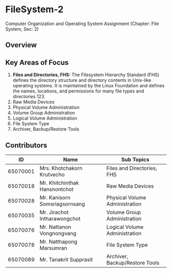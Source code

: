 # FileSystem-2

Computer Organization and Operating System Assignment (Chapter: File System, Sec: 2)

## Overview

## Key Areas of Focus
1. **Files and Directories, FHS:** The Filesystem Hierarchy Standard (FHS) defines the directory structure and directory contents in Unix-like operating systems. It is maintained by the Linux Foundation and defines the names, locations, and permissions for many file types and directories 123.
2. Raw Media Devices
3. Physical Volume Administration 
4. Volume Group Administration 
5. Logical Volume Administration
6. File System Type
7. Archiver, Backup/Restore Tools

## Contributors

| ID       | Name                          | Sub Topics                     |
|----------|-------------------------------|--------------------------------|
| 65070001 | Mrs. Khotchakorn Krutvecho    | Files and Directories, FHS     |
| 65070018 | Mr. Khitchinthak Hansnontchot | Raw Media Devices              |
| 65070028 | Mr. Kanisorn Somsriagsornsang | Physical Volume Administration |
| 65070035 | Mr. Jirachot Intharawongchot  | Volume Group Administration    |
| 65070076 | Mr. Nattanon Vongnongvang     | Logical Volume Administration  |
| 65070078 | Mr. Natthapong Marsumran      | File System Type               |
| 65070089 | Mr. Tanakrit Supprasit        | Archiver, Backup/Restore Tools |

## 
